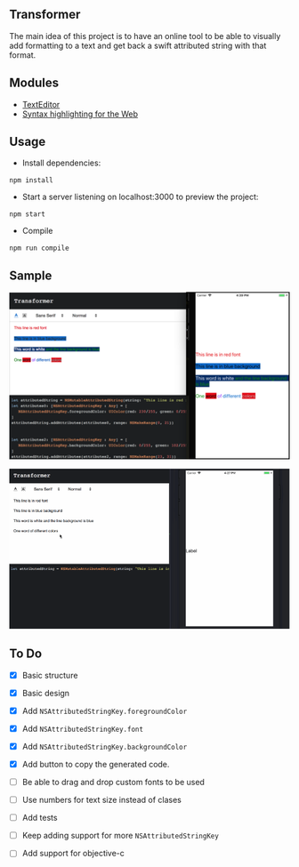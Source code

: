 Transformer
---
The main idea of this project is to have an online tool to be able to visually add formatting to a text and get back a swift attributed string with that format.

Modules
---
- [TextEditor](https://quilljs.com)
- [Syntax highlighting for the Web](https://highlightjs.org/)

  
Usage
---
- Install dependencies:

```
npm install
```

- Start a server listening on localhost:3000 to preview the project:

```
npm start
```
 
- Compile
 
```
npm run compile
```

Sample
---
![Static-Sample](images/static-sample.png)

![Sample](images/sample.gif)

To Do
---

- [x] Basic structure
- [x] Basic design
- [x] Add `NSAttributedStringKey.foregroundColor`
- [x] Add `NSAttributedStringKey.font`
- [x] Add `NSAttributedStringKey.backgroundColor`
- [x] Add button to copy the generated code.
- [ ] Be able to drag and drop custom fonts to be used
- [ ] Use numbers for text size instead of clases
- [ ] Add tests
- [ ] Keep adding support for more `NSAttributedStringKey`
- [ ] Add support for objective-c

